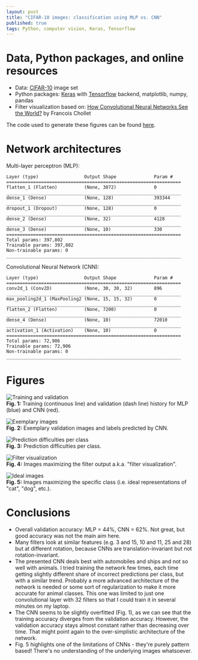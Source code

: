 ```yaml
---
layout: post
title: "CIFAR-10 images: classification using MLP vs. CNN"
published: true
tags: Python, computer vision, Keras, Tensorflow
---
```


# Data, Python packages, and online resources

* Data: [CIFAR-10](https://www.cs.utoronto.ca/~kriz/cifar.html) image set
* Python packages: [Keras](https://keras.io/) with [Tensorflow](https://www.tensorflow.org/) backend, matplotlib, numpy, pandas
* Filter visualization based on: [How Convolutional Neural Networks See the World?](https://blog.keras.io/how-convolutional-neural-networks-see-the-world.html) by Francois Chollet

The code used to generate these figures can be found [here](/gfx/cifar-10/keras_test2.html).

# Network architectures

Multi-layer perceptron (MLP):

```
Layer (type)                 Output Shape              Param #   
=================================================================
flatten_1 (Flatten)          (None, 3072)              0         
_________________________________________________________________
dense_1 (Dense)              (None, 128)               393344    
_________________________________________________________________
dropout_1 (Dropout)          (None, 128)               0         
_________________________________________________________________
dense_2 (Dense)              (None, 32)                4128      
_________________________________________________________________
dense_3 (Dense)              (None, 10)                330       
=================================================================
Total params: 397,802
Trainable params: 397,802
Non-trainable params: 0
_________________________________________________________________
```

Convolutional Neural Network (CNN):

```
Layer (type)                 Output Shape              Param #   
=================================================================
conv2d_1 (Conv2D)            (None, 30, 30, 32)        896       
_________________________________________________________________
max_pooling2d_1 (MaxPooling2 (None, 15, 15, 32)        0         
_________________________________________________________________
flatten_2 (Flatten)          (None, 7200)              0         
_________________________________________________________________
dense_4 (Dense)              (None, 10)                72010     
_________________________________________________________________
activation_1 (Activation)    (None, 10)                0         
=================================================================
Total params: 72,906
Trainable params: 72,906
Non-trainable params: 0
_________________________________________________________________
```

# Figures

![Training and validation](/gfx/cifar-10/training_vs_validation.png)<br>
**Fig. 1:** Training (continuous line) and validation (dash line) history for MLP (blue) and CNN (red).

![Exemplary images](/gfx/cifar-10/exemplary_images.png)<br>
**Fig. 2:** Exemplary validation images and labels predicted by CNN.

![Prediction difficulties per class](/gfx/cifar-10/incorrect_share.png)<br>
**Fig. 3:** Prediction difficulties per class.

![Filter visualization](/gfx/cifar-10/filters.png)<br>
**Fig. 4:** Images maximizing the filter output a.k.a. "filter visualization".

![Ideal images](/gfx/cifar-10/ideal_images.png)<br>
**Fig. 5:** Images maximizing the specific class (i.e. ideal representations of "cat", "dog", etc.).

# Conclusions

- Overall validation accuracy: MLP = 44%, CNN = 62%. Not great, but good accuracy was not the main aim here.
- Many filters look at similar features (e.g. 3 and 15, 10 and 11, 25 and 28) but at different rotation, because CNNs are translation-invariant but not rotation-invariant.
- The presented CNN deals best with automobiles and ships and not so well with animals. I tried training the network few times, each time getting slightly different share of incorrect predictions per class, but with a similar trend. Probably a more advanced architecture of the network is needed or some sort of regularization to make it more accurate for animal classes. This one was limited to just one convolutional layer with 32 filters so that I could train it in several minutes on my laptop.
- The CNN seems to be slightly overfitted (Fig. 1), as we can see that the training accuracy diverges from the validation accuracy. However, the validation accuracy stays almost constant rather than decreasing over time. That might point again to the over-simplistic architecture of the network.
- Fig. 5 highlights one of the limitations of CNNs - they're purely pattern based! There's no understanding of the underlying images whatsoever.
